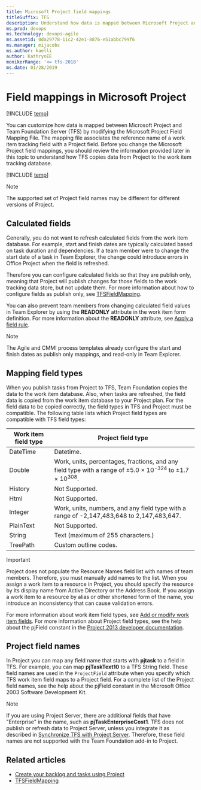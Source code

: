 ```yaml
---
title: Microsoft Project field mappings
titleSuffix: TFS
description: Understand how data is mapped between Microsoft Project and Team Foundation Server (TFS)
ms.prod: devops
ms.technology: devops-agile
ms.assetid: 0da29778-11c2-42e1-8876-e51abbc799f6
ms.manager: mijacobs
ms.author: kaelli
author: KathrynEE
monikerRange: '<= tfs-2018'
ms.date: 01/28/2019
---
```


# Field mappings in Microsoft Project

[!INCLUDE [temp](../../_shared/version-tfs-2018-earlier.md)]  

You can customize how data is mapped between Microsoft Project and Team Foundation Server (TFS) by modifying the Microsoft Project Field Mapping File. The mapping file associates the reference name of a work item tracking field  with a Project field. Before you change the Microsoft Project field mappings, you should review the information provided later in this topic to understand how TFS copies data from Project to the work item tracking database.  

[!INCLUDE [temp](_shared/project-integration-deprecated.md)]

> [!NOTE]  
>  The supported set of Project field names may be different for different versions of Project.  

<a name="CalculatedFields"></a>   

##  Calculated fields  

 Generally, you do not want to refresh calculated fields from the work item database. For example, start and finish dates are typically calculated based on task duration and dependencies. If a team member were to change the start date of a task in Team Explorer, the change could introduce errors in Office Project when the field is refreshed. 

Therefore you can configure calculated fields so that they are publish only, meaning that Project will publish changes for those fields to the work tracking data store, but not update them. For more information about how to configure fields as publish only, see [TFSFieldMapping](upload-or-download-the-microsoft-project-mapping-file.md).  
  
You can also prevent team members from changing calculated field values in Team Explorer by using the **READONLY** attribute in the work item form definition. For more information about the **READONLY** attribute, see [Apply a field rule](apply-rule-work-item-field.md).  
  
> [!NOTE]
>The  Agile and CMMI process templates already configure the start and finish dates as publish only mappings, and read-only in Team Explorer.  
  
<a name="MappingFieldTypes"></a> 

##  Mapping field types  

 When you publish tasks from Project to TFS, Team Foundation copies the data to the work item database. Also, when tasks are refreshed, the field data is copied from the work item database to your Project plan. For the field data to be copied correctly, the field types in TFS and Project must be compatible. The following table lists which Project field types are compatible with TFS field types:  
  
|**Work item field type**|**Project field type**|  
|----------------------------------|--------------------------------------|  
|DateTime|Datetime.|  
|Double|Work, units, percentages, fractions, and any field type with a range of &plusmn;5.0 × 10<sup>-324</sup> to &plusmn;1.7 × 10<sup>308</sup>.|  
|History|Not Supported.|  
|Html|Not Supported.|  
|Integer|Work, units, numbers, and any field type with a range of -2,147,483,648 to 2,147,483,647.|  
|PlainText|Not Supported.|  
|String|Text (maximum of 255 characters.)|  
|TreePath|Custom outline codes.|  
  

> [!IMPORTANT]  
> Project does not populate the Resource Names field list with names of team members. Therefore, you must manually add names to the list. When you assign a work item to a resource in Project, you should specify the resource by its display name from Active Directory or the Address Book. If you assign a work item to a resource by alias or other shortened form of the name, you introduce an inconsistency that can cause validation errors.
 
 For more information about work item field types, see [Add or modify work item fields](../add-modify-field.md). For more information about Project field types, see the help about the pjField constant in the [Project 2013 developer documentation](/office/client-developer/project/project-2013-developer-documentation).  
  
<a name="OfficeProjectFieldNames"></a> 

##  Project field names  

 In Project you can map any field name that starts with **pjtask** to a field in TFS. For example, you can map **pjTaskText10** to a TFS String field. These field names are used in the `ProjectField` attribute when you specify which TFS work item field maps to a Project field. For a complete list of the Project field names, see the help about the pjField constant in the Microsoft Office 2003 Software Development Kit.  
  
> [!NOTE]  
>  If you are using Project Server, there are additional fields that have "Enterprise" in the name, such as **pjTaskEnterpriseCost1**. TFS does not publish or refresh data to Project Server, unless you integrate it as described in [Synchronize TFS with Project Server](../tfs-ps-sync/synchronize-tfs-project-server.md). Therefore, these field names are not supported with the Team Foundation add-in to Project.  
  
## Related articles 

-  [Create your backlog and tasks using Project](../../boards/backlogs/office/create-your-backlog-tasks-using-project.md)   
-  [TFSFieldMapping](upload-or-download-the-microsoft-project-mapping-file.md)   
